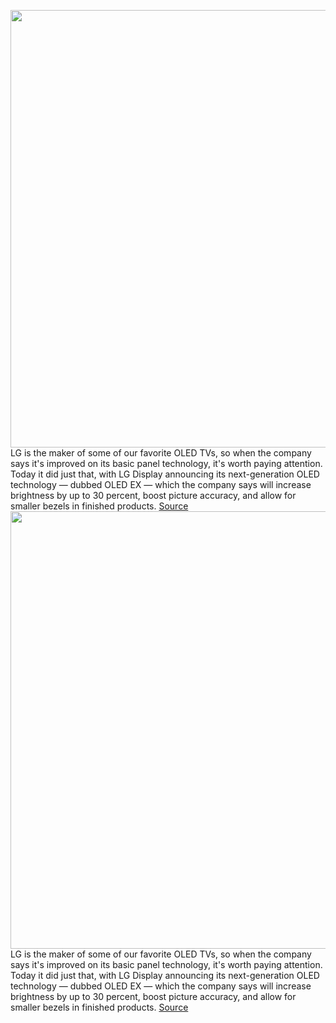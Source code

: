 <img src='https://cdn.vox-cdn.com/thumbor/3PxNXOdy0uBgHarKAUbNvsT_rA0=/0x0:960x618/1200x800/filters:focal(404x233:556x385)/cdn.vox-cdn.com/uploads/chorus_image/image/70325923/110411_57576_1754.0.jpg' width='700px' /><br/>
LG is the maker of some of our favorite OLED TVs, so when the company says it's improved on its basic panel technology, it's worth paying attention. Today it did just that, with LG Display announcing its next-generation OLED technology — dubbed OLED EX — which the company says will increase brightness by up to 30 percent, boost picture accuracy, and allow for smaller bezels in finished products.
<a href='https://www.theverge.com/2021/12/29/22858131/lg-oled-ex-technology-improved-brightness-accuracy-ces-2022'> Source <a/><img src='https://cdn.vox-cdn.com/thumbor/3PxNXOdy0uBgHarKAUbNvsT_rA0=/0x0:960x618/1200x800/filters:focal(404x233:556x385)/cdn.vox-cdn.com/uploads/chorus_image/image/70325923/110411_57576_1754.0.jpg' width='700px' /><br/>
LG is the maker of some of our favorite OLED TVs, so when the company says it's improved on its basic panel technology, it's worth paying attention. Today it did just that, with LG Display announcing its next-generation OLED technology — dubbed OLED EX — which the company says will increase brightness by up to 30 percent, boost picture accuracy, and allow for smaller bezels in finished products.
<a href='https://www.theverge.com/2021/12/29/22858131/lg-oled-ex-technology-improved-brightness-accuracy-ces-2022'> Source <a/>